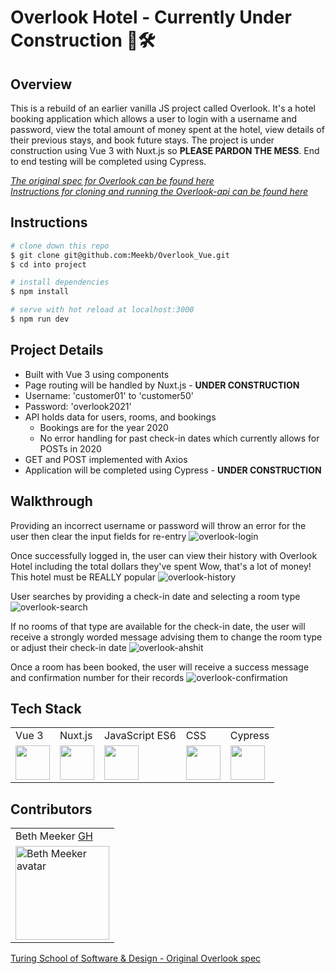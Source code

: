 # Overlook Hotel - Currently Under Construction 🦺🛠

## Overview
This is a rebuild of an earlier vanilla JS project called Overlook. It's a hotel booking application which allows a user to login with a username and password, view the total amount of money spent at the hotel, view details of their previous stays, and book future stays. The project is under construction using Vue 3 with Nuxt.js so **PLEASE PARDON THE MESS**. End to end testing will be completed using Cypress.

*[The original spec for Overlook can be found here](https://frontend.turing.edu/projects/overlook.html)*  
*[Instructions for cloning and running the Overlook-api can be found here](https://github.com/turingschool-examples/overlook-api)*

## Instructions

```bash
# clone down this repo
$ git clone git@github.com:Meekb/Overlook_Vue.git 
$ cd into project

# install dependencies
$ npm install

# serve with hot reload at localhost:3000
$ npm run dev
```
## Project Details
  * Built with Vue 3 using components
  * Page routing will be handled by Nuxt.js - **UNDER CONSTRUCTION**
  * Username: 'customer01' to 'customer50'
  * Password: 'overlook2021'
  * API holds data for users, rooms, and bookings
    * Bookings are for the year 2020  
    * No error handling for past check-in dates which currently allows for POSTs in 2020
  * GET and POST implemented with Axios
  * Application will be completed using Cypress - **UNDER CONSTRUCTION**

## Walkthrough

Providing an incorrect username or password will throw an error for the user then clear the input fields for re-entry
![overlook-login](https://user-images.githubusercontent.com/76264735/132587112-3c6df0dc-fcee-4acb-a649-726d4306d11f.gif)

Once successfully logged in, the user can view their history with Overlook Hotel including the total dollars they've spent 
Wow, that's a lot of money! This hotel must be REALLY popular
![overlook-history](https://user-images.githubusercontent.com/76264735/132587356-a83bc8e0-87a1-4177-ad3e-de072501783b.gif)

User searches by providing a check-in date and selecting a room type
![overlook-search](https://user-images.githubusercontent.com/76264735/132585053-2a229971-be18-4393-9bb7-445673d8bd07.gif)

If no rooms of that type are available for the check-in date, the user will receive a strongly worded message advising them to 
change the room type or adjust their check-in date
![overlook-ahshit](https://user-images.githubusercontent.com/76264735/132585448-e57f4f45-83bd-4861-bdb8-700ee5be98f7.gif)

Once a room has been booked, the user will receive a success message and confirmation number for their records
![overlook-confirmation](https://user-images.githubusercontent.com/76264735/132585522-afd0469d-284a-4659-8102-878e8e721b8d.gif)

## Tech Stack
<table>
  <tr>
    <td>Vue 3</td>
    <td>Nuxt.js</td>
    <td>JavaScript ES6</td>
    <td>CSS</td>
    <td>Cypress</td>
  </tr>
  <tr>
    <td><img width="55" src="https://raw.githubusercontent.com/gilbarbara/logos/master/logos/vue.svg"/></td>
    <td><img width="55" src="https://raw.githubusercontent.com/gilbarbara/logos/master/logos/nuxt.svg"/></td>   
    <td><img width="55" src="https://raw.githubusercontent.com/gilbarbara/logos/master/logos/javascript.svg"/></td>
    <td><img width="55" src="https://raw.githubusercontent.com/gilbarbara/logos/master/logos/css-3.svg"/></td>
    <td><img width="55" src="https://raw.githubusercontent.com/gilbarbara/logos/master/logos/cypress.svg"/></td>
  </tr>
</table>

## Contributors
<table>
  <tr>
   <td> Beth Meeker <a href="https://github.com/meekb">GH</td>
  </tr>
  </tr>
    <td><img src="https://avatars.githubusercontent.com/u/76264735?v=4" alt="Beth Meeker avatar"
    width="150" height="auto" /></td>
  </tr>
</table>

[Turing School of Software & Design - Original Overlook spec](https://frontend.turing.edu/projects/overlook.html)
